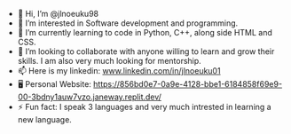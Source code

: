 - 👋 Hi, I’m @jlnoeuku98
- 👀 I’m interested in Software development and programming.
- 🌱 I’m currently learning to code in Python, C++, along side HTML and CSS.
- 💞️ I’m looking to collaborate with anyone willing to learn and grow their skills. I am also very much looking for mentorship.
- 📫 Here is my linkedin: www.linkedin.com/in/jlnoeuku01
- 🖥️ Personal Website: https://856bd0e7-0a9e-4128-bbe1-6184858f69e9-00-3bdny1auw7vzo.janeway.replit.dev/
- ⚡ Fun fact: I speak 3 languages and very much intrested in learning a new language.


<!---
jlnoeuku98/jlnoeuku98 is a ✨ special ✨ repository because its `README.md` (this file) appears on your GitHub profile.
You can click the Preview link to take a look at your changes.
--->

